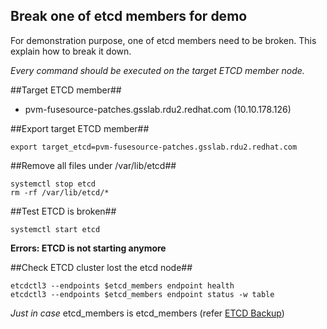 Break one of etcd members for demo
---------------------------------

For demonstration purpose, one of etcd members need to be broken.
This explain how to break it down.

*Every command should be executed on the target ETCD member node.*

##Target ETCD member##
- pvm-fusesource-patches.gsslab.rdu2.redhat.com (10.10.178.126)

##Export target ETCD member##
```
export target_etcd=pvm-fusesource-patches.gsslab.rdu2.redhat.com
```

##Remove all files under /var/lib/etcd##
```
systemctl stop etcd
rm -rf /var/lib/etcd/*
```

##Test ETCD is broken##
```
systemctl start etcd
```

**Errors: ETCD is not starting anymore**


##Check ETCD cluster lost the etcd node##
```
etcdctl3 --endpoints $etcd_members endpoint health
etcdctl3 --endpoints $etcd_members endpoint status -w table
```

*Just in case*
etcd_members is etcd_members (refer [ETCD Backup](../backup_v2.md))
